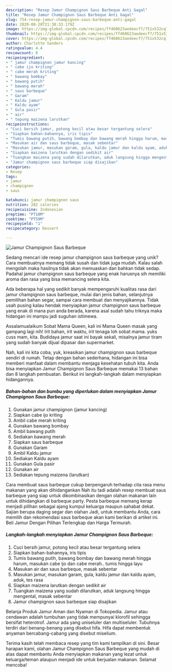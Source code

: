 ```yaml
---
description: "Resep Jamur Champignon Saus Barbeque Anti Gagal"
title: "Resep Jamur Champignon Saus Barbeque Anti Gagal"
slug: 754-resep-jamur-champignon-saus-barbeque-anti-gagal
date: 2020-08-28T21:38:33.179Z
image: https://img-global.cpcdn.com/recipes/ff460623aedeecf7/751x532cq70/jamur-champignon-saus-barbeque-foto-resep-utama.jpg
thumbnail: https://img-global.cpcdn.com/recipes/ff460623aedeecf7/751x532cq70/jamur-champignon-saus-barbeque-foto-resep-utama.jpg
cover: https://img-global.cpcdn.com/recipes/ff460623aedeecf7/751x532cq70/jamur-champignon-saus-barbeque-foto-resep-utama.jpg
author: Charlotte Sanders
ratingvalue: 4.4
reviewcount: 8
recipeingredient:
- " jamur champignon jamur kancing"
- " cabe ijo kriting"
- " cabe merah kriting"
- " bawang bombay"
- " bawang putih"
- " bawang merah"
- " saus barbeque"
- " Garam"
- " Kaldu jamur"
- " Kaldu ayam"
- " Gula pasir"
- " air"
- " tepung maizena larutkan"
recipeinstructions:
- "Cuci bersih jamur, potong kecil atau besar tergantung selera"
- "Siapkan bahan-bahannya, iris tipis"
- "Tumis bawang putih, bawang bombay dan bawang merah hingga harum, masukan cabe ijo dan cabe merah.. tumis hingga layu"
- "Masukan air dan saus barbeque, masak sebentar"
- "Masukan jamur, masukan garam, gula, kaldu jamur dan kaldu ayam, aduk, tes rasa"
- "Siapkan maizena larutkan dengan sedikit air"
- "Tuangkan maizena yang sudah dilarutkan, aduk langsung hingga mengental, masak sebentar"
- "Jamur champignon saus barbeque siap disajikan"
categories:
- Resep
tags:
- jamur
- champignon
- saus

katakunci: jamur champignon saus 
nutrition: 282 calories
recipecuisine: Indonesian
preptime: "PT10M"
cooktime: "PT59M"
recipeyield: "1"
recipecategory: Dessert

---
```



![Jamur Champignon Saus Barbeque](https://img-global.cpcdn.com/recipes/ff460623aedeecf7/751x532cq70/jamur-champignon-saus-barbeque-foto-resep-utama.jpg)

Sedang mencari ide resep jamur champignon saus barbeque yang unik? Cara membuatnya memang tidak susah dan tidak juga mudah. Kalau salah mengolah maka hasilnya tidak akan memuaskan dan bahkan tidak sedap. Padahal jamur champignon saus barbeque yang enak harusnya sih memiliki aroma dan rasa yang bisa memancing selera kita.

Ada beberapa hal yang sedikit banyak mempengaruhi kualitas rasa dari jamur champignon saus barbeque, mulai dari jenis bahan, selanjutnya pemilihan bahan segar, sampai cara membuat dan menyajikannya. Tidak usah pusing kalau hendak menyiapkan jamur champignon saus barbeque yang enak di mana pun anda berada, karena asal sudah tahu triknya maka hidangan ini mampu jadi suguhan istimewa.

Assalamualaikum Sobat Mama Queen, kali ini Mama Queen masak yang gampang lagi nih! Irit bahan, irit waktu, irit tenaga loh sobat mama. yuks cuss mam, kita. Budidaya jamur saat ini bayak sekali, misalnya jamur tiram yang sudah banyak dijual dipasar dan supermarket.


Nah, kali ini kita coba, yuk, kreasikan jamur champignon saus barbeque sendiri di rumah. Tetap dengan bahan sederhana, hidangan ini bisa memberi manfaat dalam membantu menjaga kesehatan tubuh kita. Anda bisa menyiapkan Jamur Champignon Saus Barbeque memakai 13 bahan dan 8 langkah pembuatan. Berikut ini langkah-langkah dalam menyiapkan hidangannya.

<!--inarticleads1-->

##### Bahan-bahan dan bumbu yang diperlukan dalam menyiapkan Jamur Champignon Saus Barbeque:

1. Gunakan  jamur champignon (jamur kancing)
1. Siapkan  cabe ijo kriting
1. Ambil  cabe merah kriting
1. Gunakan  bawang bombay
1. Ambil  bawang putih
1. Sediakan  bawang merah
1. Siapkan  saus barbeque
1. Gunakan  Garam
1. Ambil  Kaldu jamur
1. Sediakan  Kaldu ayam
1. Gunakan  Gula pasir
1. Gunakan  air
1. Sediakan  tepung maizena (larutkan)


Cara membuat saus barbeque cukup berpengaruh terhadap cita rasa menu makanan yang akan dihidangankan Nah itu tadi adalah resep membuat saus barbeque yang siap untuk dikombinasikan dengan olahan makanan lain untuk dihidangkan di barbeque party. Pesta barbeque memang kerap menjadi pilihan sebagai ajang kumpul keluarga maupun sahabat dekat. Sajian berupa daging segar dan olahan Jadi, untuk membantu Anda, cara memilih dan rekomendasi saus barbeque akan kami berikan di artikel ini. Beli Jamur Dengan Pilihan Terlengkap dan Harga Termurah. 

<!--inarticleads2-->

##### Langkah-langkah menyiapkan Jamur Champignon Saus Barbeque:

1. Cuci bersih jamur, potong kecil atau besar tergantung selera
1. Siapkan bahan-bahannya, iris tipis
1. Tumis bawang putih, bawang bombay dan bawang merah hingga harum, masukan cabe ijo dan cabe merah.. tumis hingga layu
1. Masukan air dan saus barbeque, masak sebentar
1. Masukan jamur, masukan garam, gula, kaldu jamur dan kaldu ayam, aduk, tes rasa
1. Siapkan maizena larutkan dengan sedikit air
1. Tuangkan maizena yang sudah dilarutkan, aduk langsung hingga mengental, masak sebentar
1. Jamur champignon saus barbeque siap disajikan


Belanja Produk Jamur Aman dan Nyaman di Tokopedia. Jamur atau cendawan adalah tumbuhan yang tidak mempunyai klorofil sehingga bersifat heterotrof. Jamur ada yang uniseluler dan multiseluler. Tubuhnya terdiri dari benang-benang yang disebut hifa. Hifa dapat membentuk anyaman bercabang-cabang yang disebut miselium. 

Terima kasih telah membaca resep yang tim kami tampilkan di sini. Besar harapan kami, olahan Jamur Champignon Saus Barbeque yang mudah di atas dapat membantu Anda menyiapkan makanan yang lezat untuk keluarga/teman ataupun menjadi ide untuk berjualan makanan. Selamat mencoba!
